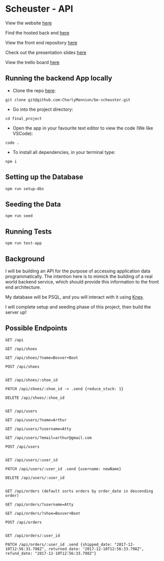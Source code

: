 # Scheuster - API

View the website [here](https://scheuster.netlify.app/)

Find the hosted back end [here](https://be-scheuster.herokuapp.com/api)

View the front end repository [here](https://github.com/CharlyMannion/fe-scheuster)

Check out the presentation slides [here](https://docs.google.com/presentation/d/1CiV3ls1eskvFRgxnzb3ImigvVxlpMBCXm5KJqQg78ao/edit#slide=id.p)

View the trello board [here](https://trello.com/b/DpW95zmA/scheuster)

## Running the backend App locally
* Clone the repo [here](https://github.com/CharlyMannion/be-scheuster): 
```
git clone git@github.com:CharlyMannion/be-scheuster.git
```
* Go into the project directory:
```
cd final_project
```
* Open the app in your favourite text editor to view the code (We like VSCode):
```
code .
```
* To install all dependencies, in your terminal type:
```
npm i
```

## Setting up the Database
```
npm run setup-dbs
```

## Seeding the Data
```
npm run seed
```

## Running Tests
```
npm run test-app
```

## Background

I will be building an API for the purpose of accessing application data programmatically. The intention here is to mimick the building of a real world backend service, which should provide this information to the front end architecture.

My database will be PSQL, and you will interact with it using [Knex](https://knexjs.org).

I will complete setup and seeding phase of this project, then build the server up! 


## Possible Endpoints

```
GET /api

GET /api/shoes

GET /api/shoes/?name=Bovver+Boot

POST /api/shoes


GET /api/shoes/:shoe_id

PATCH /api/shoes/:shoe_id -> .send {reduce_stock: 1}

DELETE /api/shoes/:shoe_id


GET /api/users

GET /api/users/?name=Arthur

GET /api/users/?username=Atty

GET /api/users/?email=arthur@gmail.com

POST /api/users


GET /api/users/:user_id

PATCH /api/users/:user_id .send {username: newName}

DELETE /api/users/:user_id


GET /api/orders (default sorts orders by order_date in descending order)

GET /api/orders/?username=Atty

GET /api/orders/?shoe=Bovver+Boot

POST /api/orders


GET /api/orders/:user_id

PATCH /api/orders/:user_id .send {shipped_date: "2017-12-10T12:56:33.798Z", returned_date: "2017-12-10T12:56:33.798Z", refund_date: "2017-12-10T12:56:33.798Z"}
```